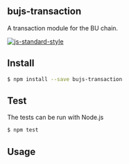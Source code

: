 ## bujs-transaction

A transaction module for the BU chain.

[![js-standard-style](https://cdn.rawgit.com/standard/standard/master/badge.svg)](http://standardjs.com)

## Install

```bash
$ npm install --save bujs-transaction
```



## Test

The tests can be run with Node.js 

```bash
$ npm test
```



## Usage

